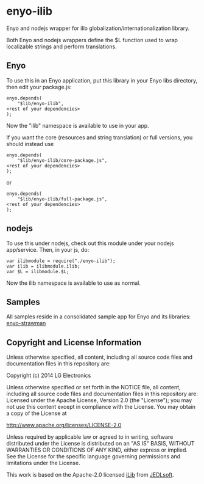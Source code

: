 # enyo-ilib

Enyo and nodejs wrapper for ilib globalization/internationalization library.

Both Enyo and nodejs wrappers define the $L function used to wrap localizable
strings and perform translations.

## Enyo

To use this in an Enyo application, put this library in your Enyo libs
directory, then edit your package.js:

    enyo.depends(
        "$lib/enyo-ilib",
	<rest of your dependencies>
    );

Now the "ilib" namespace is available to use in your app.

If you want the core (resources and string translation) or full versions, you should instead use

    enyo.depends(
        "$lib/enyo-ilib/core-package.js",
	<rest of your dependencies>
    );

or

    enyo.depends(
        "$lib/enyo-ilib/full-package.js",
	<rest of your dependencies>
    );


## nodejs

To use this under nodejs, check out this module under your nodejs app/service. Then, in your js, do:

    var ilibmodule = require("./enyo-ilib");
    var ilib = ilibmodule.ilib;
    var $L = ilibmodule.$L;

Now the ilib namespace is available to use as normal.

## Samples

All samples reside in a consolidated sample app for Enyo and its libraries:
[enyo-strawman](https://github.com/enyojs/enyo-strawman)

## Copyright and License Information

Unless otherwise specified, all content, including all source code files and
documentation files in this repository are:

Copyright (c) 2014 LG Electronics

Unless otherwise specified or set forth in the NOTICE file, all content,
including all source code files and documentation files in this repository are:
Licensed under the Apache License, Version 2.0 (the "License");
you may not use this content except in compliance with the License.
You may obtain a copy of the License at

http://www.apache.org/licenses/LICENSE-2.0

Unless required by applicable law or agreed to in writing, software
distributed under the License is distributed on an "AS IS" BASIS,
WITHOUT WARRANTIES OR CONDITIONS OF ANY KIND, either express or implied.
See the License for the specific language governing permissions and
limitations under the License.

This work is based on the Apache-2.0 licensed [iLib](http://sourceforge.net/projects/i18nlib/)
from [JEDLsoft](http://jedlsoft.com/index.html).
